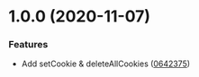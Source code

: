 # 1.0.0 (2020-11-07)


### Features

* Add setCookie & deleteAllCookies ([0642375](https://github.com/hamzahamidi/cookies-utils/commit/0642375a90a38ed025d5af44a164069fa819225e))
